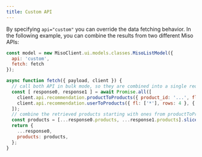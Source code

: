 ```yaml
---
title: Custom API
---
```


By specifying `api="custom"` you can override the data fetching behavior. In the following example, you can combine the results from two different Miso APIs:

```js
const model = new MisoClient.ui.models.classes.MisoListModel({
  api: 'custom',
  fetch: fetch
});

async function fetch({ payload, client }) {
  // call both API in bulk mode, so they are combined into a single request
  const [ response0, response1 ] = await Promise.all([
    client.api.recommendation.productToProducts({ product_id: '...', fl: ['*'], rows: 4 }, { bulk: true }),
    client.api.recommendation.userToProducts({ fl: ['*'], rows: 4 }, { bulk: true })
  ]);
  // combine the retrieved products starting with ones from productToProducts() with list size trimmed to 4
  const products = [...response0.products, ...response1.products].slice(0, 4);
  return {
    ...response0,
    products: products,
  };
}
```
